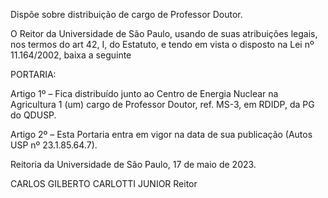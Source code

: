 Dispõe sobre distribuição de cargo de Professor Doutor.

O Reitor da Universidade de São Paulo, usando de suas atribuições legais, nos termos do art 42, I, do Estatuto, e tendo em vista o disposto na Lei nº 11.164/2002, baixa a seguinte

PORTARIA:

Artigo 1º – Fica distribuído junto ao Centro de Energia Nuclear na Agricultura 1 (um) cargo de Professor Doutor, ref. MS-3, em RDIDP, da PG do QDUSP.

Artigo 2º – Esta Portaria entra em vigor na data de sua publicação (Autos USP nº 23.1.85.64.7).

Reitoria da Universidade de São Paulo, 17 de maio de 2023.

CARLOS GILBERTO CARLOTTI JUNIOR
Reitor